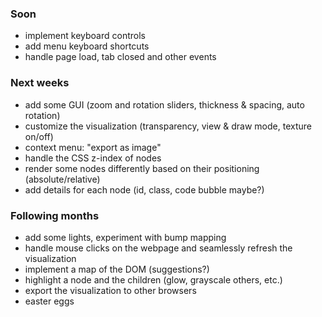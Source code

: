 ### Soon
* implement keyboard controls
* add menu keyboard shortcuts
* handle page load, tab closed and other events

### Next weeks
* add some GUI (zoom and rotation sliders, thickness & spacing, auto rotation)
* customize the visualization (transparency, view & draw mode, texture on/off)
* context menu: "export as image"
* handle the CSS z-index of nodes
* render some nodes differently based on their positioning (absolute/relative)
* add details for each node (id, class, code bubble maybe?)

### Following months
* add some lights, experiment with bump mapping
* handle mouse clicks on the webpage and seamlessly refresh the visualization
* implement a map of the DOM (suggestions?)
* highlight a node and the children (glow, grayscale others, etc.)
* export the visualization to other browsers
* easter eggs